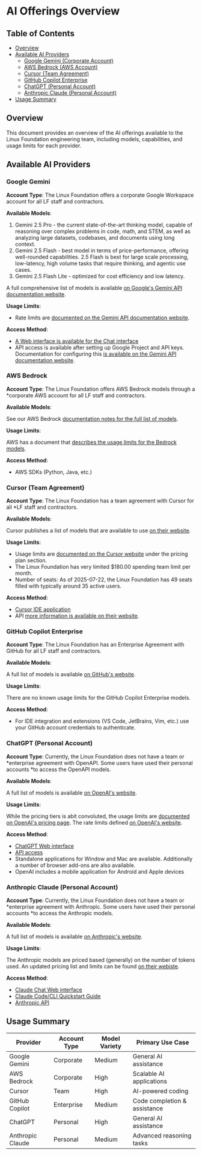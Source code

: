# AI Offerings Overview

## Table of Contents

- [Overview](#overview)
- [Available AI Providers](#available-ai-providers)
  - [Google Gemini (Corporate Account)](#google-gemini)
  - [AWS Bedrock (AWS Account)](#aws-bedrock)
  - [Cursor (Team Agreement)](#cursor-team-agreement)
  - [GitHub Copilot Enterprise](#github-copilot-enterprise)
  - [ChatGPT (Personal Account)](#chatgpt-personal-account)
  - [Anthropic Claude (Personal Account)](#anthropic-claude-personal-account)
- [Usage Summary](#usage-summary)

## Overview

This document provides an overview of the AI offerings available to the Linux Foundation engineering team, including
models, capabilities, and usage limits for each provider.

## Available AI Providers

### Google Gemini

**Account Type**: The Linux Foundation offers a corporate Google Workspace account for all LF staff and contractors.

**Available Models**:

1. Gemini 2.5 Pro - the current state-of-the-art thinking model, capable of
   reasoning over complex problems in code, math, and STEM, as well as analyzing
   large datasets, codebases, and documents using long context.
2. Gemini 2.5 Flash - best model in terms of price-performance, offering
   well-rounded capabilities. 2.5 Flash is best for large scale processing,
   low-latency, high volume tasks that require thinking, and agentic use cases.
3. Gemini 2.5 Flash Lite - optimized for cost efficiency and low latency.

A full comprehensive list of models is available [on Google's Gemini API
documentation website](https://ai.google.dev/gemini-api/docs/models).

**Usage Limits**:

- Rate limits are [documented on the Gemini API documentation
website](https://ai.google.dev/gemini-api/docs/rate-limits).

**Access Method**:

- [A Web interface is available for the Chat interface](https://gemini.google.com/)
- API access is available after setting up Google Project and API keys.
  Documentation for configuring this [is available on the Gemini API documentation
  website](https://ai.google.dev/gemini-api/docs/api-key).

### AWS Bedrock

**Account Type**: The Linux Foundation offers AWS Bedrock models through a
*corporate AWS account for all LF staff and contractors.

**Available Models**:

See our AWS Bedrock [documentation notes for the full list of
models](aws-bedrock-models.md).

**Usage Limits**:

AWS has a document that [describes the usage limits for the Bedrock
models](https://docs.aws.amazon.com/bedrock/latest/userguide/quotas.html).

**Access Method**:

- AWS SDKs (Python, Java, etc.)

### Cursor (Team Agreement)

**Account Type**: The Linux Foundation has a team agreement with Cursor for all
*LF staff and contractors.

**Available Models**:

Cursor publishes a list of models that are available to use [on their
website](https://docs.cursor.com/models).

**Usage Limits**:

- Usage limits are [documented on the Cursor
  website](https://docs.cursor.com/account/pricing) under the pricing plan
  section.
- The Linux Foundation has very limited $180.00 spending team limit per month.
- Number of seats: As of 2025-07-22, the Linux Foundation has 49 seats filled
  with typically around 35 active users.

**Access Method**:

- [Cursor IDE application](https://www.cursor.com/download)
- API [more information is available on their
  website](https://docs.cursor.com/settings/api-keys).

### GitHub Copilot Enterprise

**Account Type**: The Linux Foundation has an Enterprise Agreement with GitHub
for all LF staff and contractors.

**Available Models**:

A full list of models is available [on GitHub's
website](https://github.com/marketplace?type=models).

**Usage Limits**:

There are no known usage limits for the GitHub Copilot Enterprise models.

**Access Method**:

- For IDE integration and extensions (VS Code, JetBrains, Vim, etc.) use your GitHub
account credentials to authenticate.

### ChatGPT (Personal Account)

**Account Type**: Currently, the Linux Foundation does not have a team or
*enterprise agreement with OpenAPI. Some users have used their personal accounts
*to access the OpenAPI models.

**Available Models**:

A full list of models is available [on OpenAI's website](https://platform.openai.com/docs/models/chatgpt).

**Usage Limits**:

While the pricing tiers is abit convoluted, the usage limits are [documented on
OpenAI's pricing page](https://platform.openai.com/docs/pricing). The rate limits
defined [on OpenAI's website](https://platform.openai.com/docs/guides/rate-limits).

**Access Method**:

- [ChatGPT Web interface](https://chatgpt.com/)
- [API access](https://platform.openai.com/docs/api-reference)
- Standalone applications for Window and Mac are available. Additionally a number of browser add-ons are also available.
- OpenAI includes a mobile application for Android and Apple devices

### Anthropic Claude (Personal Account)

**Account Type**: Currently, the Linux Foundation does not have a team or
*enterprise agreement with Anthropic. Some users have used their personal accounts
*to access the Anthropic models.

**Available Models**:

A full list of models is available [on Anthropic's website](https://docs.anthropic.com/en/docs/about-claude/models/overview).

**Usage Limits**:

The Anthropic models are priced based (generally) on the number of tokens used.
An updated pricing list and limits can be found [on their
webiste](https://docs.anthropic.com/en/docs/about-claude/pricing).

**Access Method**:

- [Claude Chat Web interface](https://claude.ai)
- [Claude Code/CLI Quickstart Guide](https://docs.anthropic.com/en/docs/claude-code/quickstart)
- [Anthropic API](https://docs.anthropic.com/en/api/overview)

## Usage Summary

| Provider         | Account Type | Model Variety | Primary Use Case             |
|------------------|--------------|---------------|------------------------------|
| Google Gemini    | Corporate    | Medium        | General AI assistance        |
| AWS Bedrock      | Corporate    | High          | Scalable AI applications     |
| Cursor           | Team         | High          | AI-powered coding            |
| GitHub Copilot   | Enterprise   | Medium        | Code completion & assistance |
| ChatGPT          | Personal     | High          | General AI assistance        |
| Anthropic Claude | Personal     | Medium        | Advanced reasoning tasks     |
